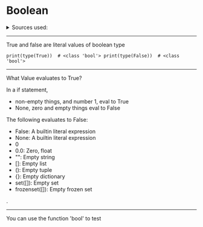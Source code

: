 # Boolean

<details><summary>Sources used:</summary>
[Xah Lee, Python Tutorial](http://xahlee.info/python/true_false.html)
</details>

<hr>

True and false are literal values of boolean type

	print(type(True))  # <class 'bool'> print(type(False))  # <class 'bool'>

<hr>

What Value evaluates to True?

In a if statement,

- non-empty things, and number 1, eval to True
- None, zero and empty things eval to False

The following evaluates to False:

- False: A builtin literal expression
- None: A builtin literal expression
- 0
- 0.0: Zero, float  
- "": Empty string
- []: Empty list
- (): Empty tuple
- {}: Empty dictionary
- set([]): Empty set
- frozenset([]): Empty frozen set

.

<hr>

You can use the function 'bool' to test

<object data=".txt/bool_test_true_false.txt" width="255" height="172"></object>
